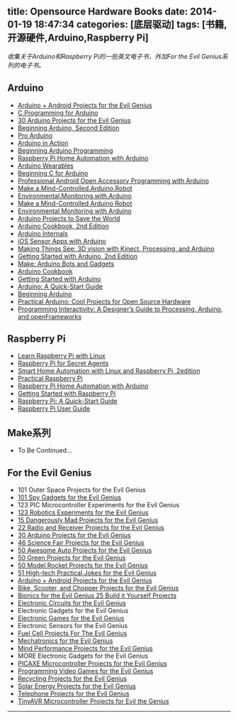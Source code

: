 title: Opensource Hardware Books
date: 2014-01-19 18:47:34
categories: [底层驱动]
tags: [书籍,开源硬件,Arduino,Raspberry Pi]
---


*收集关于Arduino和Raspberry Pi的一些英文电子书，外加For the Evil Genius系列的电子书。*

<!-- more -->



## Arduino

- [Arduino + Android Projects for the Evil Genius](http://www.ppurl.com/2014/01/arduino-android-projects-for-the-evil-genius.html)
- [C Programming for Arduino](http://www.ppurl.com/2014/01/c-programming-for-arduino.html)
- [30 Arduino Projects for the Evil Genius](http://www.ppurl.com/2014/01/30-arduino-projects-for-the-evil-genius.html)
- [Beginning Arduino, Second Edition](http://www.ppurl.com/2013/10/beginning-arduino-second-edition.html)
- [Pro Arduino](http://www.ppurl.com/2013/08/pro-arduino.html)
- [Arduino in Action](http://www.ppurl.com/2013/07/arduino-in-action.html)
- [Beginning Arduino Programming](http://www.ppurl.com/2013/05/beginning-arduino-programming.html)
- [Raspberry Pi Home Automation with Arduino](http://www.ppurl.com/2013/04/raspberry-pi-home-automation-with-arduino.html)
- [Arduino Wearables](http://www.ppurl.com/2013/03/arduino-wearables.html)
- [Beginning C for Arduino](http://www.ppurl.com/2013/02/beginning-c-for-arduino.html)
- [Professional Android Open Accessory Programming with Arduino](http://www.ppurl.com/2013/01/professional-android-open-accessory-programming-with-arduino.html)
- [Make.a.Mind-Controlled.Arduino.Robot](http://www.ppurl.com/2012/11/make-a-mind-controlled-arduino-robot-2.html)
- [Environmental.Monitoring.with.Arduino](http://www.ppurl.com/2012/11/environmental-monitoring-with-arduino-2.html)
- [Make a Mind-Controlled Arduino Robot](http://www.ppurl.com/2012/09/make-a-mind-controlled-arduino-robot.html)
- [Environmental Monitoring with Arduino](http://www.ppurl.com/2012/02/environmental-monitoring-with-arduino.html)
- [Arduino Projects to Save the World](http://www.ppurl.com/2012/01/arduino-projects-to-save-the-world.html)
- [Arduino Cookbook, 2nd Edition](http://www.ppurl.com/2011/12/arduino-cookbook-2nd-edition.html)
- [Arduino Internals](http://www.ppurl.com/2011/12/arduino-internals.html)
- [iOS Sensor Apps with Arduino](http://www.ppurl.com/2011/10/ios-sensor-apps-with-arduino.html)
- [Making Things See: 3D vision with Kinect, Processing, and Arduino](http://www.ppurl.com/2011/10/making-things-see-3d-vision-with-kinect-processing-and-arduino.html)
- [Getting Started with Arduino, 2nd Edition](http://www.ppurl.com/2011/10/getting-started-with-arduino-2nd-edition.html)
- [Make: Arduino Bots and Gadgets](http://www.ppurl.com/2011/03/make-arduino-bots-and-gadgets.html)
- [Arduino Cookbook](http://www.ppurl.com/2011/03/arduino-cookbook.html)
- [Getting Started with Arduino](http://www.ppurl.com/2011/03/getting-started-with-arduino.html)
- [Arduino: A Quick-Start Guide](http://www.ppurl.com/2011/03/arduino-a-quick-start-guide.html)
- [Beginning Arduino](http://www.ppurl.com/2011/01/beginning-arduino.html)
- [Practical Arduino: Cool Projects for Open Source Hardware](http://www.ppurl.com/2010/02/practical-arduino-cool-projects-for-open-source-hardware.html)
- [Programming Interactivity: A Designer’s Guide to Processing, Arduino, and openFrameworks](http://www.ppurl.com/2009/12/programming-interactivity-a-designers-guide-to-processing-arduino-and-openframeworks.html)


## Raspberry Pi
- [Learn Raspberry Pi with Linux](http://www.ppurl.com/2014/01/practical-raspberry-pi-2.html)
- [Raspberry Pi for Secret Agents](http://www.ppurl.com/2013/09/raspberry-pi-for-secret-agents.html)
- [Smart Home Automation with Linux and Raspberry Pi, 2edition](http://www.ppurl.com/2013/08/smart-home-automation-with-linux-and-raspberry-pi.html)
- [Practical Raspberry Pi](http://www.ppurl.com/2013/06/practical-raspberry-pi.html)
- [Raspberry Pi Home Automation with Arduino](http://www.ppurl.com/2013/04/raspberry-pi-home-automation-with-arduino.html)
- [Getting Started with Raspberry Pi](http://www.ppurl.com/2013/01/getting-started-with-raspberry-pi.html)
- [Raspberry Pi: A Quick-Start Guide](http://www.ppurl.com/2013/01/raspberry-pi-a-quick-start-guide.html)
- [Raspberry Pi User Guide](http://www.ppurl.com/2012/10/raspberry-pi-user-guide.html)

## Make系列
- To Be Continued...


## For the Evil Genius


- 101 Outer Space Projects for the Evil Genius
- [101 Spy Gadgets for the Evil Genius ](http://www.ppurl.com/2014/01/101-spy-gadgets-for-the-evil-genius.html)
- 123 PIC Microcontroller Experiments for the Evil Genius 
- [123 Robotics Experiments for the Evil Genius ](http://www.ppurl.com/2014/01/123-robotics-experiments-for-the-evil-genius.html)
-  [15 Dangerously Mad Projects for the Evil Genius ](http://www.ppurl.com/2014/01/15-dangerously-mad-projects-for-the-evil-genius.html)
- [22 Radio and Receiver Projects for the Evil Genius ](http://www.ppurl.com/2014/01/22-radio-and-receiver-projects-for-the-evil-genius.html)
- [30 Arduino Projects for the Evil Genius ](http://www.ppurl.com/2014/01/30-arduino-projects-for-the-evil-genius.html)
- [46 Science Fair Projects for the Evil Genius ](http://www.ppurl.com/2014/01/46-science-fair-projects-for-the-evil-geniusg.html)
- [50 Awesome Auto Projects for the Evil Genius ](http://www.ppurl.com/2014/01/50-awesome-auto-projects-for-the-evil-genius.html)
-  [50 Green Projects for the Evil Genius ](http://www.ppurl.com/2014/01/50-green-projects-for-the-evil-genius.html)
-  [50 Model Rocket Projects for the Evil Genius ](http://www.ppurl.com/2014/01/50-model-rocket-projects-for-the-evil-genius.html)
-  [51 High-tech Practical Jokes for the Evil Genius ](http://www.ppurl.com/2014/01/51-high-tech-practical-jokes-for-the-evil-genius.html)
-  [Arduino + Android Projects for the Evil Genius](http://www.ppurl.com/2014/01/arduino-android-projects-for-the-evil-genius.html)
- [Bike, Scooter, and Chopper Projects for the Evil Genius](http://www.ppurl.com/2014/01/bike-scooter-and-chopper-projects-for-the-evil-genius.html)
- [Bionics for the Evil Genius 25 Build it Yourself Projects ](http://www.ppurl.com/2014/01/bionics-for-the-evil-genius.html)
- [Electronic Circuits for the Evil Genius ](http://www.ppurl.com/2014/01/electronic-circuits-for-the-evil-genius.html)
-  Electronic Gadgets for the Evil Genius 
- [Electronic Games for the Evil Genius ](http://www.ppurl.com/2014/01/electronic-games-for-the-evil-genius.html)
- Electronic Sensors for the Evil Genius 
- [Fuel Cell Projects For The Evil Genius ](http://www.ppurl.com/2014/01/fuel-cell-projects-for-the-evil-genius.html)
-  [Mechatronics for the Evil Genius ](http://www.ppurl.com/2014/01/mechatronics-for-the-evil-genius.html)
-  [Mind Performance Projects for the Evil Genius ](http://www.ppurl.com/2014/01/mind-performance-projects-for-the-evil-genius.html)
-  MORE Electronic Gadgets for the Evil Genius 
-  [PICAXE Microcontroller Projects for the Evil Genius ](http://www.ppurl.com/2014/01/picaxe-microcontroller-projects-for-the-evil-genius.html)
- [Programming Video Games for the Evil Genius ](http://www.ppurl.com/2012/06/programming-video-games-for-the-evil-genius.html)
-  [Recycling Projects for the Evil Genius ](http://www.ppurl.com/2014/01/recycling-projects-for-the-evil-genius.html)
-  [Solar Energy Projects for the Evil Genius ](http://www.ppurl.com/2014/01/solar-energy-projects-for-the-evil-genius.html)
-  [Telephone Projects for the Evil Genius ](http://www.ppurl.com/2014/01/telephone-projects-for-the-evil-genius.html)
-  [TinyAVR Microcontroller Projects for Evil the Genius ](http://www.ppurl.com/2011/04/tinyavr-microcontroller-projects-for-the-evil-genius.html)


----------